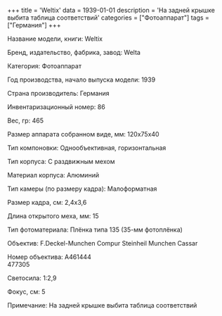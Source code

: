 +++
title = 'Weltix'
data = 1939-01-01
description = 'На задней крышке выбита таблица соответствий'
categories = ["Фотоаппарат"]
tags = ["Германия"]
+++

Название модели, книги: Weltix

Бренд, издательство, фабрика, завод: Welta

Категория: Фотоаппарат

Год производства, начало выпуска модели: 1939

Страна производитель: Германия

Инвентаризационный номер: 86

Вес, гр: 465

Размер аппарата  собранном виде, мм: 120x75x40

Тип компоновки: Однообъективная, горизонтальная

Тип корпуса: С раздвижным мехом

Материал корпуса: Алюминий

Тип камеры (по размеру кадра): Малоформатная

Размер кадра, см: 2,4x3,6

Длина открытого меха, мм: 15

Тип фотоматериала: Плёнка типа 135 (35-мм фотоплёнка)

Объектив: F.Deckel-Munchen Compur
Steinheil Munchen Cassar

Номер объектива: А461444   
477305

Светосила: 1:2,9

Фокус, см: 5

Примечание: На задней крышке выбита таблица соответствий

